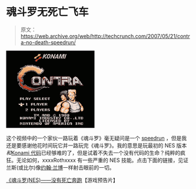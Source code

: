 # 魂斗罗无死亡飞车

> 原文：<https://web.archive.org/web/http://techcrunch.com/2007/05/21/contra-no-death-speedrun/>

![](img/afce24f3270242c203bc430f7b26ce99.png)

这个视频中的一个家伙一路玩着《魂斗罗》毫无疑问是一个 [speedrun](https://web.archive.org/web/20150919045324/http://en.wikipedia.org/wiki/Speedrun) ，但是我还是要感谢他花时间玩它并一路玩完《魂斗罗》。我的意思是玩最初的 NES 版本*和*[Konami 代码](https://web.archive.org/web/20150919045324/http://en.wikipedia.org/wiki/Konami_code)已经够难的了，但是试着不失去一个没有代码的生命？纯粹的疯狂。无论如何，xxxxRothxxxx 有一些严重的 NES 技能。点击下面的链接，见证兰斯(或比尔)像[约翰·兰博](https://web.archive.org/web/20150919045324/http://youtube.com/watch?v=yE8Zukeb6bQ)一样射击眼前的一切。

[《魂斗罗(NES)——没有死亡奔跑](https://web.archive.org/web/20150919045324/http://www.gametrailers.com/umwatcher.php?id=66669)【游戏预告片】